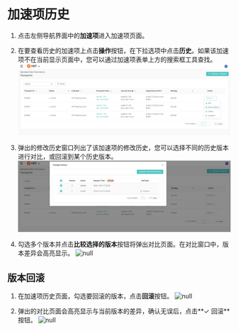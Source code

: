 # 加速项历史
1. 点击左侧导航界面中的**加速项**进入加速项页面。
2. 在要查看历史的加速项上点击**操作**按钮，在下拉选项中点击**历史**。如果该加速项不在当前显示页面中，您可以通过加速项表单上方的搜索框工具查找。
![null](</docs/resources/images/transports/show-history-1.png>)

3. 弹出的修改历史窗口列出了该加速项的修改历史，您可以选择不同的历史版本进行对比，或回滚到某个历史版本。
![null](</docs/resources/images/transports/show-history-2.png>)

4. 勾选多个版本并点击**比较选择的版本**按钮将弹出对比页面。在对比窗口中，版本差异会高亮显示。
![null](</docs/resources/images/transports/show-history-3.png>)

## 版本回滚
1. 在加速项历史页面，勾选要回滚的版本，点击**回滚**按钮。
![null](</docs/resources/images/transports/show-history-4.png>)

2. 弹出的对比页面会高亮显示与当前版本的差异，确认无误后，点击**&check; 回滚**按钮。
![null](</docs/resources/images/transports/show-history-5.png>)
